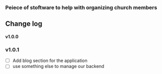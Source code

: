 ### Peiece of stoftware to help with organizing church members



## Change log

#### v1.0.0


### v1.0.1

-   [ ] Add blog section for the application
-   [ ] use something else to manage our backend
